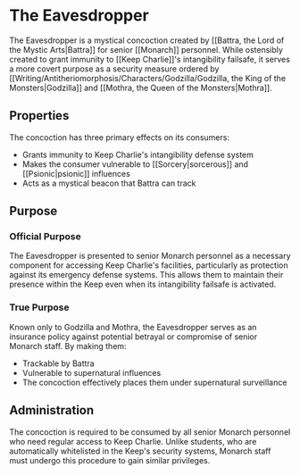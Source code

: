 # The Eavesdropper

The Eavesdropper is a mystical concoction created by [[Battra, the Lord of the Mystic Arts|Battra]] for senior [[Monarch]] personnel. While ostensibly created to grant immunity to [[Keep Charlie]]'s intangibility failsafe, it serves a more covert purpose as a security measure ordered by [[Writing/Antitheriomorphosis/Characters/Godzilla/Godzilla, the King of the Monsters|Godzilla]] and [[Mothra, the Queen of the Monsters|Mothra]].

## Properties

The concoction has three primary effects on its consumers:
- Grants immunity to Keep Charlie's intangibility defense system
- Makes the consumer vulnerable to [[Sorcery|sorcerous]] and [[Psionic|psionic]] influences
- Acts as a mystical beacon that Battra can track

## Purpose

### Official Purpose

The Eavesdropper is presented to senior Monarch personnel as a necessary component for accessing Keep Charlie's facilities, particularly as protection against its emergency defense systems. This allows them to maintain their presence within the Keep even when its intangibility failsafe is activated.

### True Purpose

Known only to Godzilla and Mothra, the Eavesdropper serves as an insurance policy against potential betrayal or compromise of senior Monarch staff. By making them:

- Trackable by Battra
- Vulnerable to supernatural influences
- The concoction effectively places them under supernatural surveillance

## Administration

The concoction is required to be consumed by all senior Monarch personnel who need regular access to Keep Charlie. Unlike students, who are automatically whitelisted in the Keep's security systems, Monarch staff must undergo this procedure to gain similar privileges.